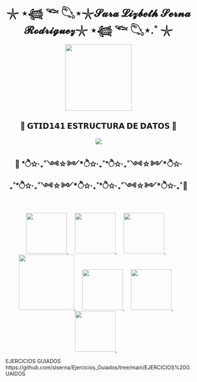 <div align="center">
<h1>  𓇼 ⋆𓆉 𓆝 𓆡⋆𓇼𝓢𝓪𝓻𝓪 𝓛𝓲𝔃𝓫𝓮𝓽𝓱 𝓢𝓮𝓻𝓷𝓪 𝓡𝓸𝓭𝓻𝓲𝓰𝓾𝓮𝔃𓇼 ⋆𓆉 𓆝 𓆡⋆.˚ 𓇼 </h1><img src="https://media3.giphy.com/media/v1.Y2lkPTc5MGI3NjExbTk3dm1jajRseGQ4ZGM1cGpieDFoZ3Bzbnozemo4bWN0dnNiajdhNiZlcD12MV9pbnRlcm5hbF9naWZfYnlfaWQmY3Q9Zw/yx4H8ateWi14IwjaKt/giphy.gif" width="180"/> 

<br>

## <p>🍄 𝗚𝗧𝗜𝗗𝟭𝟰𝟭 𝗘𝗦𝗧𝗥𝗨𝗖𝗧𝗨𝗥𝗔 𝗗𝗘 𝗗𝗔𝗧𝗢𝗦 🍄 </p>

<img src="https://media1.giphy.com/media/v1.Y2lkPTc5MGI3NjExcWJ4NHkxbmljMG14OXVxcWZ5cGc1ZWFhYnVqbGxzYXNrb3I4MDYxOCZlcD12MV9pbnRlcm5hbF9naWZfYnlfaWQmY3Q9Zw/1AHDbfCF9qV0wJQPiz/giphy.gif">

<br>

 ##  <p> 🍄 *ੈ✩‧₊˚༺☆༻*ੈ✩‧₊˚*ੈ✩‧₊˚༺☆༻*ੈ✩‧₊˚*ੈ✩‧₊˚༺☆༻*ੈ✩‧₊˚*ੈ✩‧₊˚༺☆༻*ੈ✩‧₊˚🍄</p>

<br>

  <a target="_blank" rel="noopener noreferrer" href= "https://media.tenor.com/rysQ0YYMcxEAAAAm/cogumelo-mario-bros.webp">
    <img src="https://media.tenor.com/rysQ0YYMcxEAAAAm/cogumelo-mario-bros.webp" width="110px"/>
  </a>
  &emsp;
 <a target="_blank" rel="noopener noreferrer" href= "https://media.tenor.com/rysQ0YYMcxEAAAAm/cogumelo-mario-bros.webp">
    <img src="https://media.tenor.com/L2NVsm9IRsUAAAAm/mario-bros-star-star-arcade.webp" width="110px"/>
  </a>
  &emsp;
   <a target="_blank" rel="noopener noreferrer" href= "https://media.tenor.com/rysQ0YYMcxEAAAAm/cogumelo-mario-bros.webp">
    <img src="https://media.tenor.com/rysQ0YYMcxEAAAAm/cogumelo-mario-bros.webp" width="110px"/>
  </a>
  &emsp;
   <a target="_blank" rel="noopener noreferrer" href= "https://media.tenor.com/rysQ0YYMcxEAAAAm/cogumelo-mario-bros.webp">
    <img src="https://media.tenor.com/4tGuPJECxLEAAAAm/8-bit-super-mario-bros.webp" width=150px"/>
  </a>
  &emsp;
   <a target="_blank" rel="noopener noreferrer" href= "https://media.tenor.com/rysQ0YYMcxEAAAAm/cogumelo-mario-bros.webp">
    <img src="https://media.tenor.com/rysQ0YYMcxEAAAAm/cogumelo-mario-bros.webp" width="110px"/>
  </a>
  &emsp;
   <a target="_blank" rel="noopener noreferrer" href= "https://media.tenor.com/rysQ0YYMcxEAAAAm/cogumelo-mario-bros.webp">
    <img src="https://media.tenor.com/L2NVsm9IRsUAAAAm/mario-bros-star-star-arcade.webp" width="110px"/>
  </a>
  &emsp;
   <a target="_blank" rel="noopener noreferrer" href= "https://media.tenor.com/rysQ0YYMcxEAAAAm/cogumelo-mario-bros.webp">
    <img src="https://media.tenor.com/rysQ0YYMcxEAAAAm/cogumelo-mario-bros.webp" width="110px"/>
  </a>
  &emsp;
  
<br>
</div>


<p> EJERCICIOS GUIADOS 
 https://github.com/slserna/Ejercicios_Guiados/tree/main/EJERCICIOS%20GUAIDOS
